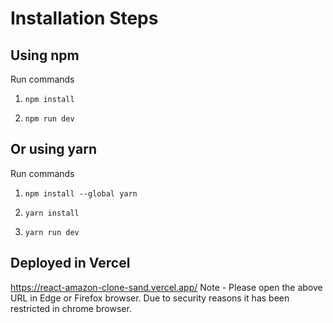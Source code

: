 # Installation Steps



## Using npm

Run commands

1) ```npm install```


2) ```npm run dev```


## Or using yarn

Run commands 

1) ```npm install --global yarn```

2) ```yarn install```

3) ```yarn run dev```

## Deployed in Vercel
 https://react-amazon-clone-sand.vercel.app/
Note - Please open the above URL in Edge or Firefox browser. Due to security reasons it has been restricted in chrome browser.

